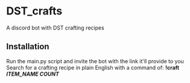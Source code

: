 # DST_crafts
A discord bot with DST crafting recipes

## Installation
Run the main.py script and invite the bot with the link it'll provide to you
Search for a crafting recipe in plain English with a command of:
**!craft _ITEM_NAME COUNT_**
